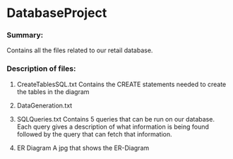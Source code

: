 # DatabaseProject

### Summary:
Contains all the files related to our retail database.

### Description of files: 

1. CreateTablesSQL.txt
Contains the CREATE statements needed to create the tables in the diagram
  
2. DataGeneration.txt
3. SQLQueries.txt
Contains 5 queries that can be run on our database. Each query gives a description of what information is being found followed by the query that can fetch that information.
5. ER Diagram
A jpg that shows the ER-Diagram

